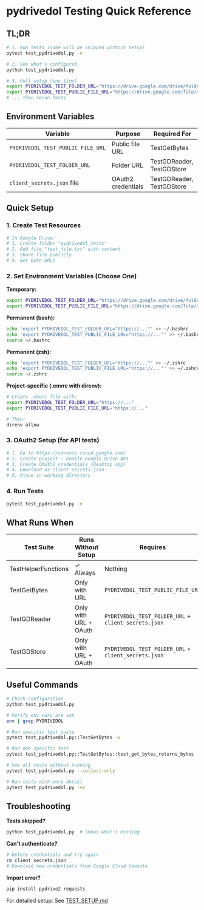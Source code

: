 # pydrivedol Testing Quick Reference

## TL;DR

```bash
# 1. Run tests (some will be skipped without setup)
pytest test_pydrivedol.py -v

# 2. See what's configured
python test_pydrivedol.py

# 3. Full setup (one-time)
export PYDRIVEDOL_TEST_FOLDER_URL="https://drive.google.com/drive/folders/YOUR_ID"
export PYDRIVEDOL_TEST_PUBLIC_FILE_URL="https://drive.google.com/file/d/YOUR_ID/view"
# ... then rerun tests
```

## Environment Variables

| Variable | Purpose | Required For |
|----------|---------|--------------|
| `PYDRIVEDOL_TEST_PUBLIC_FILE_URL` | Public file URL | TestGetBytes |
| `PYDRIVEDOL_TEST_FOLDER_URL` | Folder URL | TestGDReader, TestGDStore |
| `client_secrets.json` file | OAuth2 credentials | TestGDReader, TestGDStore |

## Quick Setup

### 1. Create Test Resources

```bash
# In Google Drive:
# 1. Create folder "pydrivedol_tests"
# 2. Add file "test_file.txt" with content
# 3. Share file publicly
# 4. Get both URLs
```

### 2. Set Environment Variables (Choose One)

**Temporary:**
```bash
export PYDRIVEDOL_TEST_FOLDER_URL="https://drive.google.com/drive/folders/1a2b3c..."
export PYDRIVEDOL_TEST_PUBLIC_FILE_URL="https://drive.google.com/file/d/1a2b3c.../view"
```

**Permanent (bash):**
```bash
echo 'export PYDRIVEDOL_TEST_FOLDER_URL="https://..."' >> ~/.bashrc
echo 'export PYDRIVEDOL_TEST_PUBLIC_FILE_URL="https://..."' >> ~/.bashrc
source ~/.bashrc
```

**Permanent (zsh):**
```bash
echo 'export PYDRIVEDOL_TEST_FOLDER_URL="https://..."' >> ~/.zshrc
echo 'export PYDRIVEDOL_TEST_PUBLIC_FILE_URL="https://..."' >> ~/.zshrc
source ~/.zshrc
```

**Project-specific (.envrc with direnv):**
```bash
# Create .envrc file with:
export PYDRIVEDOL_TEST_FOLDER_URL="https://..."
export PYDRIVEDOL_TEST_PUBLIC_FILE_URL="https://..."

# Then:
direnv allow
```

### 3. OAuth2 Setup (for API tests)

```bash
# 1. Go to https://console.cloud.google.com/
# 2. Create project → Enable Google Drive API
# 3. Create OAuth2 credentials (Desktop app)
# 4. Download as client_secrets.json
# 5. Place in working directory
```

### 4. Run Tests

```bash
pytest test_pydrivedol.py -v
```

## What Runs When

| Test Suite | Runs Without Setup | Requires |
|------------|-------------------|----------|
| TestHelperFunctions | ✓ Always | Nothing |
| TestGetBytes | Only with URL | `PYDRIVEDOL_TEST_PUBLIC_FILE_URL` |
| TestGDReader | Only with URL + OAuth | `PYDRIVEDOL_TEST_FOLDER_URL` + `client_secrets.json` |
| TestGDStore | Only with URL + OAuth | `PYDRIVEDOL_TEST_FOLDER_URL` + `client_secrets.json` |

## Useful Commands

```bash
# Check configuration
python test_pydrivedol.py

# Verify env vars are set
env | grep PYDRIVEDOL

# Run specific test suite
pytest test_pydrivedol.py::TestGetBytes -v

# Run one specific test
pytest test_pydrivedol.py::TestGetBytes::test_get_bytes_returns_bytes -v

# See all tests without running
pytest test_pydrivedol.py --collect-only

# Run tests with more detail
pytest test_pydrivedol.py -vv
```

## Troubleshooting

**Tests skipped?**
```bash
python test_pydrivedol.py  # Shows what's missing
```

**Can't authenticate?**
```bash
# Delete credentials and try again
rm client_secrets.json
# Download new credentials from Google Cloud Console
```

**Import error?**
```bash
pip install pydrive2 requests
```

For detailed setup: See [TEST_SETUP.md](TEST_SETUP.md)